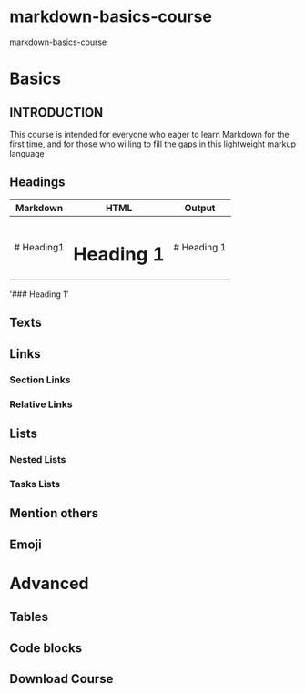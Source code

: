 # markdown-basics-course
markdown-basics-course
# Basics
## INTRODUCTION
This course is intended for everyone who eager to learn Markdown for the first time, and for those who willing to fill the gaps in this lightweight markup language
## Headings
| Markdown |    HTML   |  Output  |
| :------: | :-------: | :------: |
| # Heading1 |   <h1>Heading 1</h1>  |  # Heading 1  |

'### Heading 1'

## Texts 
## Links
 ### Section Links
 ### Relative Links
## Lists
 ### Nested Lists
 ### Tasks Lists
## Mention others
## Emoji

# Advanced 
## Tables 
## Code blocks
## Download Course
